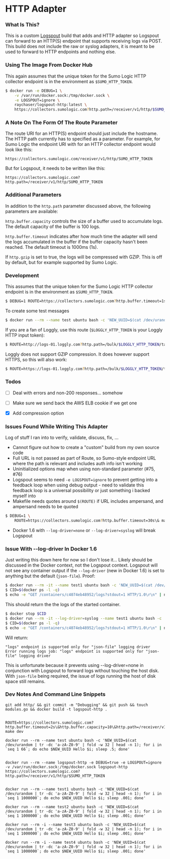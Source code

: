 # HTTP Adapter


### What Is This?

This is a custom [Logspout](https://github.com/gliderlabs/logspout) build that adds and HTTP adapter so Logspout can forward to an HTTP(S) endpoint that supports receiving logs via POST. This build does not include the raw or syslog adapters, it is meant to be used to forward to HTTP endpoints and nothing else.


### Using The Image From Docker Hub

This again assumes that the unique token for the Sumo Logic HTTP collector endpoint is in the environment as `$SUMO_HTTP_TOKEN`.

```bash
$ docker run -e DEBUG=1 \
    -v /var/run/docker.sock:/tmp/docker.sock \
    -e LOGSPOUT=ignore \
    raychaser/logspout-http:latest \
    https://collectors.sumologic.com?http.path=/receiver/v1/http/$SUMO_HTTP_TOKEN\&http.gzip=true
```


### A Note On The Form Of The Route Parameter

The route URI for an HTTP(S) endpoint should just include the hostname. The HTTP path currently has to specified as a parameter. For example, for Sumo Logic the endpoint URI with for an HTTP collector endpoint would look like this:

```
https://collectors.sumologic.com/receiver/v1/http/SUMO_HTTP_TOKEN
```

But for Logspout, it needs to be written like this:

```
https://collectors.sumologic.com?http.path=/receiver/v1/http/SUMO_HTTP_TOKEN
```


### Additional Parameters

In addition to the `http.path` parameter discussed above, the following parameters are available:

`http.buffer.capacity` controls the size of a buffer used to accumulate logs. The default capacity of the buffer is 100 logs.

`http.buffer.timeout` indicates after how much time the adapter will send the logs accumulated in the buffer if the buffer capacity hasn't been reached. The default timeout is 1000ms (1s).

If `http.gzip` is set to true, the logs will be compressed with GZIP. This is off by default, but for example supported by Sumo Logic.


### Development 

This assumes that the unique token for the Sumo Logic HTTP collector endpoint is in the environment as ```$SUMO_HTTP_TOKEN```.

```bash
$ DEBUG=1 ROUTE=https://collectors.sumologic.com?http.buffer.timeout=1s\&http.buffer.capacity=100\&http.path=/receiver/v1/http/$SUMO_HTTP_TOKEN\&http.gzip=true make dev
```

To create some test messages

```bash
$ docker run --rm --name test ubuntu bash -c 'NEW_UUID=$(cat /dev/urandom | tr -dc 'a-zA-Z0-9' | fold -w 32 | head -n 1); for i in `seq 1 10`; do echo $NEW_UUID Hello $i; sleep 1; done' && CID=$(docker ps -l -q)
```

If you are a fan of Loggly, use this route (`$LOGGLY_HTTP_TOKEN` is your Loggly HTTP input token):

```bash
$ ROUTE=http://logs-01.loggly.com?http.path=/bulk/$LOGGLY_HTTP_TOKEN/tag/bulk/ make dev
```

Loggly does not support GZIP compression. It does however support HTTPS, so this will also work:

```bash
$ ROUTE=https://logs-01.loggly.com?http.path=/bulk/$LOGGLY_HTTP_TOKEN/tag/bulk/ make dev
```


### Todos

- [ ] Deal with errors and non-200 responses... somehow
- [ ] Make sure we send back the AWS ELB cookie if we get one
- [X] Add compression option


### Issues Found While Writing This Adapter

Log of stuff I ran into to verify, validate, discuss, fix, ...

* Cannot figure out how to create a "custom" build from my own source code
* Full URL is not passed as part of Route, so Sumo-style endpoint URL where the path is relevant and includes auth info isn't working
* Uninitialized options map when using non-standard parameter (#75, #76)
* Logspout seems to need ```-e LOGSPOUT=ignore``` to prevent getting into a feedback loop when using debug output - need to validate this feedback loop is a universal possibility or just something i backed myself into
* Makefile needs quotes around ```$(ROUTE)``` if URL includes ampersand, and ampersand needs to be quoted
```bash
$ DEBUG=1 \
    ROUTE=https://collectors.sumologic.com?http.buffer.timeout=30s\& make dev
```
* Docker 1.6 with ```--log-driver=none``` or ```--log-driver=syslog``` will break Logspout


### Issue With --log-driver In Docker 1.6

Just writing this down here for now so I don't lose it... Likely should be discussed in the Docker context, not the Logspout context. Logspout will not see any container output if the ```--log-driver``` (new in Docker 1.6) is set to anything but the default (```json-file```). Proof:

```bash
$ docker run --rm -it --name test1 ubuntu bash -c 'NEW_UUID=$(cat /dev/urandom | tr -dc 'a-zA-Z0-9' | fold -w 32 | head -n 1); for i in `seq 1 10000`; do echo $NEW_UUID Hello $i; sleep 1; done'
$ CID=$(docker ps -l -q)
$ echo -e "GET /containers/c4074eb48952/logs?stdout=1 HTTP/1.0\r\n" | nc -U /var/run/docker.sock
```

This should return the the logs of the started container.

```bash
$ docker stop $CID
$ docker run --rm -it --log-driver=syslog --name test1 ubuntu bash -c 'NEW_UUID=$(cat /dev/urandom | tr -dc 'a-zA-Z0-9' | fold -w 32 | head -n 1); for i in `seq 1 10000`; do echo $NEW_UUID Hello $i; sleep 1; done'
$ CID=$(docker ps -l -q)
$ echo -e "GET /containers/c4074eb48952/logs?stdout=1 HTTP/1.0\r\n" | nc -U /var/run/docker.sock
```

Will return:

```
"logs" endpoint is supported only for "json-file" logging driver
Error running logs job: "logs" endpoint is supported only for "json-file" logging driver
```

This is unfortunate because it prevents using --log-driver=none in conjunction with Logspout to forward logs without touching the host disk. With ```json-file``` being required, the issue of logs running the host of disk space still remains.


### Dev Notes And Command Line Snippets

```
git add http/ && git commit -m "Debugging" && git push && touch modules.go && docker build -t logspout-http .


ROUTE=https://collectors.sumologic.com?http.buffer.timeout=2s\&http.buffer.capacity=10\&http.path=/receiver/v1/http/$SUMO_HTTP_TOKEN make dev

docker run --rm --name test ubuntu bash -c 'NEW_UUID=$(cat /dev/urandom | tr -dc 'a-zA-Z0-9' | fold -w 32 | head -n 1); for i in `seq 1 66`; do echo $NEW_UUID Hello $i; sleep .5; done'


docker run --rm --name logspout-http -e DEBUG=true -e LOGSPOUT=ignore -v /var/run/docker.sock:/tmp/docker.sock logspout-http https://collectors.sumologic.com?http.path=/receiver/v1/http/$SUMO_HTTP_TOKEN


docker run --rm --name test1 ubuntu bash -c 'NEW_UUID=$(cat /dev/urandom | tr -dc 'a-zA-Z0-9' | fold -w 32 | head -n 1); for i in `seq 1 1000000`; do echo $NEW_UUID Hello $i; sleep .001; done'

docker run --rm --name test2 ubuntu bash -c 'NEW_UUID=$(cat /dev/urandom | tr -dc 'a-zA-Z0-9' | fold -w 32 | head -n 1); for i in `seq 1 1000000`; do echo $NEW_UUID Hello $i; sleep .001; done'

docker run --rm -i --name test3 ubuntu bash -c 'NEW_UUID=$(cat /dev/urandom | tr -dc 'a-zA-Z0-9' | fold -w 32 | head -n 1); for i in `seq 1 1000000`; do echo $NEW_UUID Hello $i; sleep .001; done'

docker run --rm -i --name test4 ubuntu bash -c 'NEW_UUID=$(cat /dev/urandom | tr -dc 'a-zA-Z0-9' | fold -w 32 | head -n 1); for i in `seq 1 1000000`; do echo $NEW_UUID Hello $i; sleep .001; done'
```

